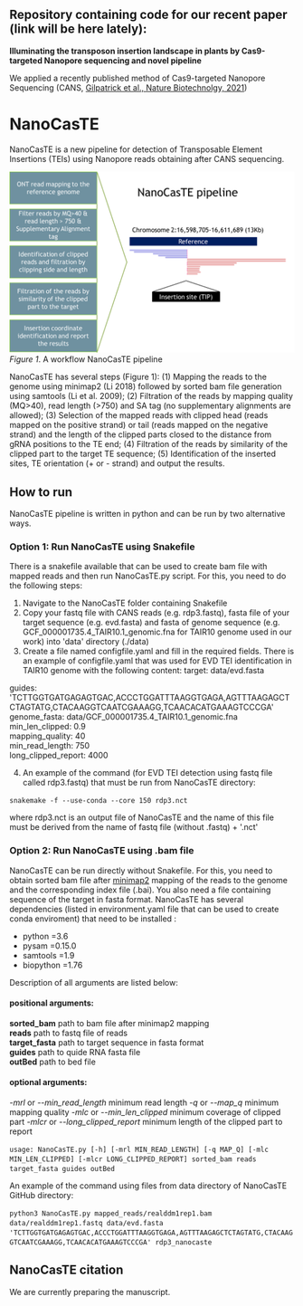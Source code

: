 ## Repository containing code for our recent paper  (link will be here lately):
**Illuminating the transposon insertion landscape in plants by Cas9-targeted Nanopore sequencing and novel pipeline**

We applied a recently published method of Cas9-targeted Nanopore Sequencing (CANS, [Gilpatrick et al., Nature Biotechnolgy, 2021](https://www.nature.com/articles/s41587-020-0407-5))

# NanoCasTE
NanoCasTE is a new pipeline for detection of Transposable Element Insertions (TEIs) using Nanopore reads obtaining after CANS sequencing.

![NanoCasTE pipeline](NanoCasTE.png)
*Figure 1*. A workflow NanoCasTE pipeline

NanoCasTE has several steps (Figure 1): (1) Mapping the reads to the genome using minimap2 (Li 2018) followed by sorted bam file generation using samtools (Li et al. 2009); (2) Filtration of the reads by mapping quality (MQ>40), read length (>750) and SA tag (no supplementary alignments are allowed); (3) Selection of the mapped reads with clipped head (reads mapped on the positive strand) or tail (reads mapped on the negative strand) and the length of the clipped parts closed to the distance from gRNA positions to the TE end; (4) Filtration of the reads by similarity of the clipped part to the target TE sequence; (5) Identification of the inserted sites, TE orientation (+ or - strand) and output the results.

## How to run
NanoCasTE pipeline is written in python and can be run by two alternative ways.

### Option 1: Run NanoCasTE using Snakefile
There is a snakefile available that can be used to create bam file with mapped reads and then run NanoCasTE.py script. For this, you need to do the following steps:
1. Navigate to the NanoCasTE folder containing Snakefile
2. Copy your fastq file with CANS reads (e.g. rdp3.fastq), fasta file of your target sequence (e.g. evd.fasta) and fasta of genome sequence (e.g. GCF_000001735.4_TAIR10.1_genomic.fna for TAIR10 genome used in our work) into 'data' directory (./data)
3. Create a file named configfile.yaml and fill in the required fields. There is an example of configfile.yaml that was used for EVD TEI identification in TAIR10 genome with the following content:
target: data/evd.fasta

guides: 'TCTTGGTGATGAGAGTGAC,ACCCTGGATTTAAGGTGAGA,AGTTTAAGAGCTCTAGTATG,CTACAAGGTCAATCGAAAGG,TCAACACATGAAAGTCCCGA'  
genome_fasta: data/GCF_000001735.4_TAIR10.1_genomic.fna  
min_len_clipped: 0.9  
mapping_quality: 40  
min_read_length: 750  
long_clipped_report: 4000  

4. An example of the command (for EVD TEI detection using fastq file called rdp3.fastq) that must be run from NanoCasTE directory:
  
`snakemake -f --use-conda --core 150 rdp3.nct`  

where rdp3.nct is an output file of NanoCasTE and the name of this file must be derived from the name of fastq file (without .fastq) + '.nct'

### Option 2: Run NanoCasTE using .bam file
NanoCasTE can be run directly without Snakefile. For this, you need to obtain sorted bam file after [minimap2](https://github.com/lh3/minimap2) mapping of the reads to the genome and the corresponding index file (.bai). You also need a file containing sequence of the target in fasta format. NanoCasTE has several dependencies (listed in environment.yaml file that can be used to create conda enviroment) that need to be installed : 
* python =3.6
* pysam =0.15.0
* samtools =1.9
* biopython =1.76
  
Description of all arguments are listed below:  

#### positional arguments:
  **sorted_bam**            path to bam file after minimap2 mapping  
  **reads**                path to fastq file of reads  
  **target_fasta**          path to target sequence in fasta format  
  **guides**                path to quide RNA fasta file  
  **outBed**                path to bed file  

#### optional arguments:
  *-mrl*  or *--min_read_length*   minimum read length
  *-q* or *--map_q*  minimum mapping quality
  *-mlc* or *--min_len_clipped*   minimum coverage of clipped part
  *-mlcr* or *--long_clipped_report*   minimum length of the clipped part to report


`usage: NanoCasTE.py [-h] [-mrl MIN_READ_LENGTH] [-q MAP_Q]
                    [-mlc MIN_LEN_CLIPPED] [-mlcr LONG_CLIPPED_REPORT]
                    sorted_bam reads target_fasta guides outBed
`

An example of the command using files from data directory of NanoCasTE GitHub directory:

`python3 NanoCasTE.py mapped_reads/realddm1rep1.bam data/realddm1rep1.fastq data/evd.fasta 'TCTTGGTGATGAGAGTGAC,ACCCTGGATTTAAGGTGAGA,AGTTTAAGAGCTCTAGTATG,CTACAAGGTCAATCGAAAGG,TCAACACATGAAAGTCCCGA' rdp3_nanocaste`

## NanoCasTE citation
We are currently preparing the manuscript.



 

